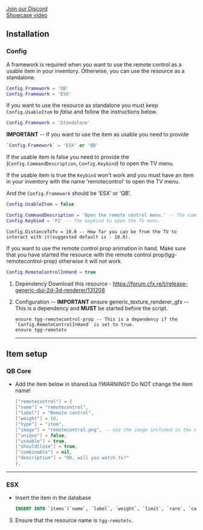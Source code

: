 [Join our Discord](https://discord.gg/yflip)  
[Showcase video](https://youtu.be/nxs7fEmt8g4)

## Installation

### Config

A framework is required when you want to use the remote control as a usable item in your inventory.
Otherwise, you can use the resource as a standalone.

```lua
Config.Framework = 'QB'
Config.Framework = 'ESX'
```

If you want to use the resource as standalone you must keep `Config.UsableItem` to _false_ and follow the instructions below.

```lua
Config.Framework = 'Standalone'
```

**IMPORTANT** -- If you want to use the item as usable you need to provide

```lua
`Config.Framework` = 'ESX' or 'QB'
```

If the usable item is false you need to provide the (`Config.CommandDescription`, `Config.Keybind`) to open the TV menu.

If the usable item is true the `Keybind` won't work and you must have an item in your inventory with the name 'remotecontrol' to open the TV menu.

And the `Config.Framework` should be 'ESX' or 'QB'.

```lua
Config.UsableItem = false
```

```lua
Config.CommandDescription = 'Open the remote control menu.' -- The command description.
Config.Keybind = 'F2' -- The keybind to open the TV menu.
```

```
Config.DistanceToTv = 10.0 -- How far you can be from the TV to interact with it(suggested default is - 10.0).
```

If you want to use the remote control prop animation in hand.
Make sure that you have started the resource with the remote control prop(tgg-remotecontrol-prop) otherwise it will not work.

```lua
Config.RemoteControlInHand = true
```

1. Dependency
   Download this resource - https://forum.cfx.re/t/release-generic-dui-2d-3d-renderer/131208
2. Configuration -- **IMPORTANT**
   ensure generic_texture_renderer_gfx -- This is a dependency and **MUST** be started before the script.

   ```
   ensure tgg-remotecontrol-prop -- This is a dependency if the `Config.RemoteControlInHand` is set to true.
   ensure tgg-remotetv
   ```

   ***

## Item setup

### QB Core

- Add the item below in shared.lua *!!*WARNING*!!* Do NOT change the item name!
  ```lua
  ["remotecontrol"] = {
  ["name"] = "remotecontrol",
  ["label"] = "Remote control",
  ["weight"] = 10,
  ["type"] = "item",
  ["image"] = "remotecontrol.png", -- Use the image included in the script.
  ["unique"] = false,
  ["useable"] = true,
  ["shouldClose"] = true,
  ["combinable"] = nil,
  ["description"] = "Oh, will you watch tv?"
  },
  ```

---

### ESX

- Insert the item in the database
  ```sql
  INSERT INTO `items`(`name`, `label`, `weight`, `limit`, `rare`, `can_remove`) VALUES ('remotecontrol','remotecontrol', 1, 1, 0, 1)
  ```

3. Ensure that the resource name is `tgg-remotetv`.
